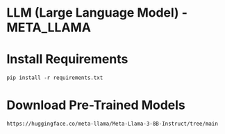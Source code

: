 # LLM (Large Language Model) - META_LLAMA

# Install Requirements
```
pip install -r requirements.txt
```
# Download Pre-Trained Models 
```
https://huggingface.co/meta-llama/Meta-Llama-3-8B-Instruct/tree/main
```
